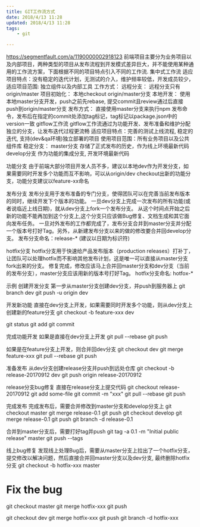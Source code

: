 ```yaml
---
title: GIT工作流方式
date: 2018/4/13 11:28
updated: 2018/4/13 11:28
tags:
	- git

---
```



https://segmentfault.com/a/1190000002918123
前端项目主要分为业务项目以及内部项目，两种类型的项目从发布流程到开发模式差异巨大，并不能使用某种通用的工作流方案，下面根据不同的项目特点引入不同的工作流.
集中式工作流
适应项目特点：没有稳定的迭代计划，无测试的介入，维护频率较低，开发成员较少， 适应项目范围: 独立组件以及内部工具
工作方式：
远程分支： 远程分支只有origin/master 项目初始化： 本地checkout origin/master分支 本地开发： 使用本地master分支开发，push之前先rebase, 提交commit且review通过后直接push到origin/master分支 发布方式： 直接使用master分支来执行npm 发布命令，发布后在指定的commit处添加tag标记，tag标记以package.json中的version一致
gitflow工作流
gitflow工作流通过为功能开发、发布准备和维护分配独立的分支，让发布迭代过程更流畅
适应项目特点：完善的测试上线流程, 稳定的迭代, 支持(dev&qa环境)独立部署的项目 使用项目范围：所有业务项目以及公共组件库
稳定分支：
master分支 存储了正式发布的历史，作为线上环境最新代码
develop分支 作为功能的集成分支, 开发环境最新代码

功能分支
由于前端大部分项目开发人员不多，建议以本地dev作为开发分支，如果需要同时开发多个功能而互不影响，可以从origin/dev checkout出新的功能分支，功能分支建议以feature-xx命名

发布分支
发布分支用于发布准备的专门分支，使得团队可以在完善当前发布版本的同时，继续开发下个版本的功能。 一旦dev分支上完成一次发布的所有功能(或者说临近上线日期)，就从dev分支上fork一个发布分支。 从这个时间点开始之后新的功能不能再加到这个分支上,这个分支只应该做Bug修复、文档生成和其它面向发布任务。 一旦对外发布的工作都完成了，发布分支合并到master分支并分配一个版本号打好Tag。另外，从新建发布分支以来的做的修改要合并回develop分支。
发布分支命名：release-* (建议以日期为标识符)

hotfix分支
hotfix分支用于快速给产品发布版本（production releases）打补丁，让团队可以处理hotfix而不影响其他发布计划，这是唯一可以直接从master分支fork出来的分支。 修复完成，修改应该马上合并回master分支和dev分支（当前的发布分支），master分支应该用新的版本号打好Tag。
hotfix分支命名: hotfox-*

示例
创建开发分支
第一步从master分支创建dev分支，并push到服务器上
git branch dev
git push -u origin dev

开发新功能
直接在dev分支上开发，如果需要同时开发多个功能，则从dev分支上创建新的feature分支
git checkout -b feature-xxx dev

git status
git add <some-file>
git commit


完成功能开发
如果是直接在dev分支上开发
git pull --rebase
git push

如果是在feature分支上开发，则合并回dev分支
git checkout dev
git merge feature-xxx
git pull --rebase
git push

准备发布
从dev分支创建release分支并push到远处仓库
git checkout -b release-20170912 dev
git push origin release-20170912

release分支bug修复
直接在release分支上提交代码
git checkout release-20170912
git add some-file
git commit -m "xxx"
git pull --rebase
git push


完成发布
完成发布后，需要合并修改到master分支和develop分支上
git checkout master
git merge release-0.1
git push
git checkout develop
git merge release-0.1
git push
git branch -d release-0.1


合并到master分支后，需要打好tag并push
git tag -a 0.1 -m "Initial public release" master
git push --tags

线上bug修复
发现线上处理Bug后，需要从master分支上拉出了一个hotfix分支，提交修改以解决问题，然后直接合并回master分支以及dev分支, 最终删除hotfix分支
git checkout -b hotfix-xxx master
# Fix the bug
git checkout master
git merge hotfix-xxx
git push

git checkout dev
git merge hotfix-xxx
git push
git branch -d hotfix-xxx
